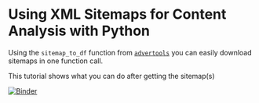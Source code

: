 # Using XML Sitemaps for Content Analysis with Python

Using the `sitemap_to_df` function from [`advertools`](https://github.com/eliasdabbas/advertools) you can easily download sitemaps in one function call. 

This tutorial shows what you can do after getting the sitemap(s)


[![Binder](https://mybinder.org/badge_logo.svg)](https://mybinder.org/v2/gh/eliasdabbas/semrush_tutorial_sitemap_analysis/master?urlpath=lab/tree/buzzfeed_sitemap_analysis.ipynb)


